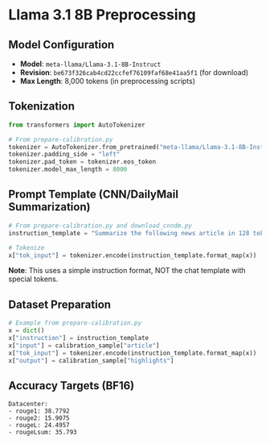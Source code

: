 # Llama 3.1 8B Preprocessing

## Model Configuration
- **Model**: `meta-llama/Llama-3.1-8B-Instruct`
- **Revision**: `be673f326cab4cd22ccfef76109faf68e41aa5f1` (for download)
- **Max Length**: 8,000 tokens (in preprocessing scripts)

## Tokenization
```python
from transformers import AutoTokenizer

# From prepare-calibration.py
tokenizer = AutoTokenizer.from_pretrained("meta-llama/Llama-3.1-8B-Instruct")
tokenizer.padding_side = "left"
tokenizer.pad_token = tokenizer.eos_token
tokenizer.model_max_length = 8000
```

## Prompt Template (CNN/DailyMail Summarization)
```python
# From prepare-calibration.py and download_cnndm.py
instruction_template = "Summarize the following news article in 128 tokens. Please output the summary only, without any other text.\n\nArticle:\n{input}\n\nSummary:"

# Tokenize
x["tok_input"] = tokenizer.encode(instruction_template.format_map(x))
```

**Note**: This uses a simple instruction format, NOT the chat template with special tokens.

## Dataset Preparation
```python
# Example from prepare-calibration.py
x = dict()
x["instruction"] = instruction_template
x["input"] = calibration_sample["article"]
x["tok_input"] = tokenizer.encode(instruction_template.format_map(x))
x["output"] = calibration_sample["highlights"]
```

## Accuracy Targets (BF16)
```
Datacenter:
- rouge1: 38.7792
- rouge2: 15.9075
- rougeL: 24.4957
- rougeLsum: 35.793
```